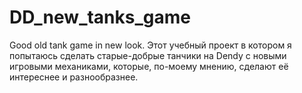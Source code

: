 # DD_new_tanks_game
Good old tank game in new look.
Этот учебный проект в котором я попытаюсь сделать старые-добрые танчики на Dendy с новыми игровыми механиками, которые, по-моему мнению, сделают её интереснее и разнообразнее.

